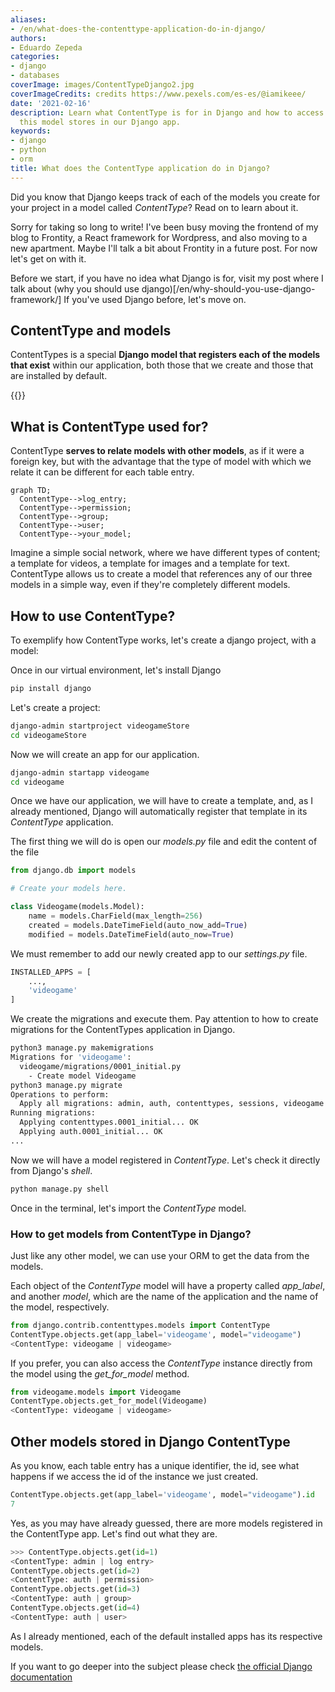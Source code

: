 ```yaml
---
aliases:
- /en/what-does-the-contenttype-application-do-in-django/
authors:
- Eduardo Zepeda
categories:
- django
- databases
coverImage: images/ContentTypeDjango2.jpg
coverImageCredits: credits https://www.pexels.com/es-es/@iamikeee/
date: '2021-02-16'
description: Learn what ContentType is for in Django and how to access the information
  this model stores in our Django app.
keywords:
- django
- python
- orm
title: What does the ContentType application do in Django?
---
```


Did you know that Django keeps track of each of the models you create for your project in a model called _ContentType_? Read on to learn about it.

Sorry for taking so long to write! I've been busy moving the frontend of my blog to Frontity, a React framework for Wordpress, and also moving to a new apartment. Maybe I'll talk a bit about Frontity in a future post. For now let's get on with it.

Before we start, if you have no idea what Django is for, visit my post where I talk about (why you should use django)[/en/why-should-you-use-django-framework/] If you've used Django before, let's move on.

## ContentType and models

ContentTypes is a special **Django model that registers each of the models that exist** within our application, both those that we create and those that are installed by default.

{{<ad>}}

## What is ContentType used for?

ContentType **serves to relate models with other models**, as if it were a foreign key, but with the advantage that the type of model with which we relate it can be different for each table entry.

``` mermaid
graph TD;
  ContentType-->log_entry;
  ContentType-->permission;
  ContentType-->group;
  ContentType-->user;
  ContentType-->your_model;
```

Imagine a simple social network, where we have different types of content; a template for videos, a template for images and a template for text. ContentType allows us to create a model that references any of our three models in a simple way, even if they're completely different models.

## How to use ContentType?

To exemplify how ContentType works, let's create a django project, with a model:

Once in our virtual environment, let's install Django

```bash
pip install django
```

Let's create a project:

```bash
django-admin startproject videogameStore
cd videogameStore
```

Now we will create an app for our application.

```bash
django-admin startapp videogame
cd videogame
```

Once we have our application, we will have to create a template, and, as I already mentioned, Django will automatically register that template in its _ContentType_ application.

The first thing we will do is open our _models.py_ file and edit the content of the file

```python
from django.db import models

# Create your models here.

class Videogame(models.Model):
    name = models.CharField(max_length=256)
    created = models.DateTimeField(auto_now_add=True)
    modified = models.DateTimeField(auto_now=True)
```

We must remember to add our newly created app to our _settings.py_ file.

```python
INSTALLED_APPS = [
    ...,
    'videogame'
]
```

We create the migrations and execute them. Pay attention to how to create migrations for the ContentTypes application in Django.

```bash
python3 manage.py makemigrations
Migrations for 'videogame':
  videogame/migrations/0001_initial.py
    - Create model Videogame
python3 manage.py migrate
Operations to perform:
  Apply all migrations: admin, auth, contenttypes, sessions, videogame
Running migrations:
  Applying contenttypes.0001_initial... OK
  Applying auth.0001_initial... OK
...
```

Now we will have a model registered in _ContentType_. Let's check it directly from Django's _shell_.

```python
python manage.py shell
```

Once in the terminal, let's import the _ContentType_ model.

### How to get models from ContentType in Django?

Just like any other model, we can use your ORM to get the data from the models.

Each object of the _ContentType_ model will have a property called _app_label_, and another _model_, which are the name of the application and the name of the model, respectively.

```python
from django.contrib.contenttypes.models import ContentType
ContentType.objects.get(app_label='videogame', model="videogame")
<ContentType: videogame | videogame>
```

If you prefer, you can also access the _ContentType_ instance directly from the model using the _get_for_model_ method.

```python
from videogame.models import Videogame
ContentType.objects.get_for_model(Videogame)
<ContentType: videogame | videogame>
```

## Other models stored in Django ContentType

As you know, each table entry has a unique identifier, the id, see what happens if we access the id of the instance we just created.

```python
ContentType.objects.get(app_label='videogame', model="videogame").id
7
```

Yes, as you may have already guessed, there are more models registered in the ContentType app. Let's find out what they are.

```python
>>> ContentType.objects.get(id=1)
<ContentType: admin | log entry>
ContentType.objects.get(id=2)
<ContentType: auth | permission>
ContentType.objects.get(id=3)
<ContentType: auth | group>
ContentType.objects.get(id=4)
<ContentType: auth | user>
```

As I already mentioned, each of the default installed apps has its respective models.

If you want to go deeper into the subject please check [the official Django documentation](https://docs.djangoproject.com/en/3.1/ref/contrib/contenttypes/)